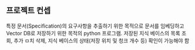 ## 프로젝트 컨셉
특정 문서(Specification)의 요구사항을 추출하기 위한 목적으로 문서를 임베딩하고 Vector DB로 저장하기 위한 목적의 python 프로그램. 저장된 지식 베이스의 목록 조회, 추가 ㅁ치 삭제, 지식 베이스의 상태(저장 위치 및 청크 개수 등) 확인이 가능해야 함

